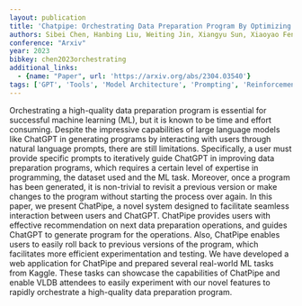 ```yaml
---
layout: publication
title: 'Chatpipe: Orchestrating Data Preparation Program By Optimizing Human-chatgpt Interactions'
authors: Sibei Chen, Hanbing Liu, Weiting Jin, Xiangyu Sun, Xiaoyao Feng, Ju Fan, Xiaoyong Du, Nan Tang
conference: "Arxiv"
year: 2023
bibkey: chen2023orchestrating
additional_links:
  - {name: "Paper", url: 'https://arxiv.org/abs/2304.03540'}
tags: ['GPT', 'Tools', 'Model Architecture', 'Prompting', 'Reinforcement Learning']
---
```

Orchestrating a high-quality data preparation program is essential for
successful machine learning (ML), but it is known to be time and effort
consuming. Despite the impressive capabilities of large language models like
ChatGPT in generating programs by interacting with users through natural
language prompts, there are still limitations. Specifically, a user must
provide specific prompts to iteratively guide ChatGPT in improving data
preparation programs, which requires a certain level of expertise in
programming, the dataset used and the ML task. Moreover, once a program has
been generated, it is non-trivial to revisit a previous version or make changes
to the program without starting the process over again. In this paper, we
present ChatPipe, a novel system designed to facilitate seamless interaction
between users and ChatGPT. ChatPipe provides users with effective
recommendation on next data preparation operations, and guides ChatGPT to
generate program for the operations. Also, ChatPipe enables users to easily
roll back to previous versions of the program, which facilitates more efficient
experimentation and testing. We have developed a web application for ChatPipe
and prepared several real-world ML tasks from Kaggle. These tasks can showcase
the capabilities of ChatPipe and enable VLDB attendees to easily experiment
with our novel features to rapidly orchestrate a high-quality data preparation
program.
